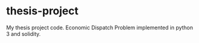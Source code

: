 # thesis-project
My thesis project code. Economic Dispatch Problem implemented in python 3 and solidity.
